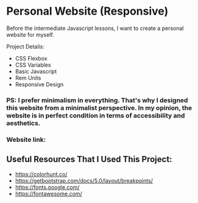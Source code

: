# Personal Website (Responsive)

Before the intermediate Javascript lessons, I want to create a personal website for myself. 

Project Details:
- CSS Flexbox
- CSS Variables
- Basic Javascript
- Rem Units
- Responsive Design

### PS: I prefer minimalism in everything. That's why I designed this website from a minimalist perspective. In my opinion, the website is in perfect condition in terms of accessibility and aesthetics.

### Website link: 

## Useful Resources That I Used This Project:
- https://colorhunt.co/
- https://getbootstrap.com/docs/5.0/layout/breakpoints/
- https://fonts.google.com/
- https://fontawesome.com/
